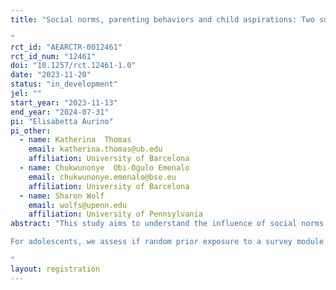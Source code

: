 ```yaml
---
title: "Social norms, parenting behaviors and child aspirations: Two survey experiments in Ghana
"
rct_id: "AEARCTR-0012461"
rct_id_num: "12461"
doi: "10.1257/rct.12461-1.0"
date: "2023-11-20"
status: "in_development"
jel: ""
start_year: "2023-11-13"
end_year: "2024-07-31"
pi: "Elisabetta Aurino"
pi_other:
  - name: Katherina  Thomas
    email: katherina.thomas@ub.edu
    affiliation: University of Barcelona
  - name: Chukwunonye  Obi-Ogulo Emenalo
    email: chukwunonye.emenalo@bse.eu
    affiliation: University of Barcelona
  - name: Sharon Wolf
    email: wolfs@upenn.edu
    affiliation: University of Pennsylvania
abstract: "This study aims to understand the influence of social norms on survey responses, focusing on parenting behaviors as reported by a sample of ~2,500 parents, and the educational and job aspirations of their adolescent children in Ghana. We do so through two survey experiments. With regards to parents, we test if random prior exposure to a survey module reminding them about social image around culturally sensitive parenting behaviors leads them to report differently on their own disciplinary practices towards their children. We assess whether there is an effect of eliciting social pressure norms on parents reports of their parenting practices, in a way that aligns with their perceived social norms in the community around these behaviors. We test heterogeneity by examining differences in effects by parental gender, socio-economic status (SES), baseline social desirability bias score, and enumerator gender. 
For adolescents, we assess if random prior exposure to a survey module to measure child gender attitudes leads to differential reporting on their educational and job aspirations. In doing so, we test whether making gender norms more salient leads to lower reported aspirations and/or expectations for girls, consistent with the ‘stereotype threat’ literature, and boost such aspirations for boys, consistent with the ‘stereotype boost’ hypothesis. Further, we assess whether such effects are different for younger and older adolescents; parental characteristics (SES, and gender norms beliefs); and whether they vary by the gender of the enumerator.   
"
layout: registration
---
```


